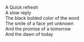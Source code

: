 A Quick refresh  
A slow reply  
The black bolded color of the word  
The smile of a face yet unknown  
And the promise of a tomorrow  
And the dawn of today
